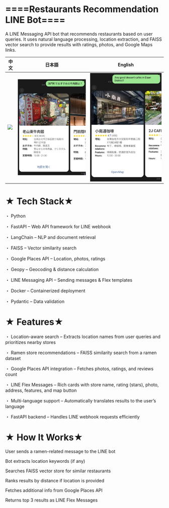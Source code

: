 ====Restaurants Recommendation LINE Bot====
==================================================================================================================================================

A LINE Messaging API bot that recommends restaurants based on user queries.
It uses natural language processing, location extraction, and FAISS vector search to provide results with ratings, photos, and Google Maps links.

| 中文 | 日本語 | English |
|--------|------|---------|
| ![](images/14483_5.jpg) | ![](images/14484_0.jpg) | ![](images/14483_0.jpg) |

★ Tech Stack★ 
==================================================================================================================================================

・ Python

・ FastAPI – Web API framework for LINE webhook

・ LangChain – NLP and document retrieval

・ FAISS – Vector similarity search

・ Google Places API – Location, photos, ratings

・ Geopy – Geocoding & distance calculation

・ LINE Messaging API – Sending messages & Flex templates

・ Docker – Containerized deployment

・ Pydantic – Data validation

★ Features★ 
==================================================================================================================================================

・ Location-aware search – Extracts location names from user queries and prioritizes nearby stores

・ Ramen store recommendations – FAISS similarity search from a ramen dataset

・ Google Places API integration – Fetches photos, ratings, and reviews count

・ LINE Flex Messages – Rich cards with store name, rating (stars), photo, address, features, and map button

・ Multi-language support – Automatically translates results to the user’s language

・ FastAPI backend – Handles LINE webhook requests efficiently


★ How It Works★ 
==================================================================================================================================================

User sends a ramen-related message to the LINE bot

Bot extracts location keywords (if any)

Searches FAISS vector store for similar restaurants

Ranks results by distance if location is provided

Fetches additional info from Google Places API

Returns top 3 results as LINE Flex Messages
